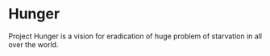 # Hunger
Project Hunger is a vision for eradication of huge problem of starvation in all over the world.
